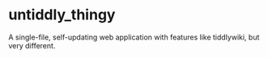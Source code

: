 # untiddly_thingy
A single-file, self-updating web application with features like tiddlywiki, but very different.
